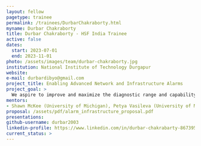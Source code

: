 ```yaml
---
layout: fellow
pagetype: trainee
permalink: /trainees/DurbarChakraborty.html
myname: Durbar Chakraborty
title: Durbar Chakraborty - HSF India Trainee
active: false
dates:
  start: 2023-07-01
  end: 2023-11-01
photo: /assets/images/team/durbar-chakraborty.jpg
institution: National Institute of Technology Durgapur
website:
e-mail: durbardibyo@gmail.com
project_title: Enabling Advanced Network and Infrastructure Alarms
project_goal: >
  We aspire to improve and maximize the diagnostic range and capability of the alarms to effectively identify the various problems one might face before they are actually encountered by scientists performing experiments that involve these networks or impact the network measurement infrastructure’s ability to gather data.  Ultimately, we aim to create an improved alerting and alarming system related to both the research and education networks used by HEP, WLCG and OSG communities.
mentors:
- Shawn McKee (University of Michigan), Petya Vasileva (University of Michigan)
proposal: /assets/pdf/alarm_infrastructure_proposal.pdf
presentations:
github-username: durbar2003
linkedin-profile: https://www.linkedin.com/in/durbar-chakrabarty-867395200/
current_status: >
---
```

